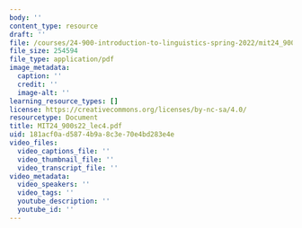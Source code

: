 ```yaml
---
body: ''
content_type: resource
draft: ''
file: /courses/24-900-introduction-to-linguistics-spring-2022/mit24_900s22_lec4.pdf
file_size: 254594
file_type: application/pdf
image_metadata:
  caption: ''
  credit: ''
  image-alt: ''
learning_resource_types: []
license: https://creativecommons.org/licenses/by-nc-sa/4.0/
resourcetype: Document
title: MIT24_900s22_lec4.pdf
uid: 181acf0a-d587-4b9a-8c3e-70e4bd283e4e
video_files:
  video_captions_file: ''
  video_thumbnail_file: ''
  video_transcript_file: ''
video_metadata:
  video_speakers: ''
  video_tags: ''
  youtube_description: ''
  youtube_id: ''
---
```

